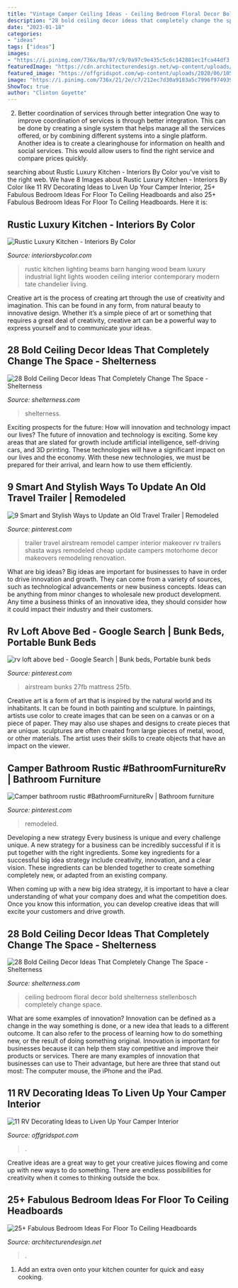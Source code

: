 ```yaml
---
title: "Vintage Camper Ceiling Ideas - Ceiling Bedroom Floral Decor Bold Shelterness Stellenbosch Completely Change Space"
description: "28 bold ceiling decor ideas that completely change the space"
date: "2023-01-18"
categories:
- "ideas"
tags: ["ideas"]
images:
- "https://i.pinimg.com/736x/0a/97/c9/0a97c9e435c5c6c142881ec1fca44df3.jpg"
featuredImage: "https://cdn.architecturendesign.net/wp-content/uploads/2015/08/AD-Floor-To-Ceiling-Headboards-27.jpg"
featured_image: "https://offgridspot.com/wp-content/uploads/2020/06/105044540_3113232758699296_6906715080108428204_n.jpg"
image: "https://i.pinimg.com/736x/21/2e/c7/212ec7d30a9183a5c7996f97493914f3.jpg"
ShowToc: true
author: "Clinton Goyette"
---
```



2) Better coordination of services through better integration
One way to improve coordination of services is through better integration. This can be done by creating a single system that helps manage all the services offered, or by combining different systems into a single platform. Another idea is to create a clearinghouse for information on health and social services. This would allow users to find the right service and compare prices quickly.

	

		
searching about Rustic Luxury Kitchen - Interiors By Color you've visit to the right web. We have 8 Images about Rustic Luxury Kitchen - Interiors By Color like 11 RV Decorating Ideas to Liven Up Your Camper Interior, 25+ Fabulous Bedroom Ideas For Floor To Ceiling Headboards and also 25+ Fabulous Bedroom Ideas For Floor To Ceiling Headboards. Here it is:
		
    
## Rustic Luxury Kitchen - Interiors By Color

<img loading=lazy src="http://www.interiorsbycolor.com/wp-content/uploads/2013/10/contemporary-hanging-lighting-and-wood-barn-beams.jpg" onerror="this.onerror=null;this.src='https://tse3.mm.bing.net/th?id=OIP.GnMrZxd7gngj6EXRu1LTkwHaJQ&amp;pid=15.1';" alt="Rustic Luxury Kitchen - Interiors By Color">

_Source: interiorsbycolor.com_

>rustic kitchen lighting beams barn hanging wood beam luxury industrial light lights wooden ceiling interior contemporary modern tate chandelier living. 

	

Creative art is the process of creating art through the use of creativity and imagination. This can be found in any form, from natural beauty to innovative design. Whether it’s a simple piece of art or something that requires a great deal of creativity, creative art can be a powerful way to express yourself and to communicate your ideas.

    
## 28 Bold Ceiling Decor Ideas That Completely Change The Space - Shelterness

<img loading=lazy src="https://i.shelterness.com/2016/05/turquoise-entryway-ceiling.jpg" onerror="this.onerror=null;this.src='https://tse2.mm.bing.net/th?id=OIP.BHfOw2wOsgLoGcLDTuFLngHaK_&amp;pid=15.1';" alt="28 Bold Ceiling Decor Ideas That Completely Change The Space - Shelterness">

_Source: shelterness.com_

>shelterness. 

	

Exciting prospects for the future: How will innovation and technology impact our lives?
The future of innovation and technology is exciting. Some key areas that are slated for growth include artificial intelligence, self-driving cars, and 3D printing. These technologies will have a significant impact on our lives and the economy. With these new technologies, we must be prepared for their arrival, and learn how to use them efficiently.

    
## 9 Smart And Stylish Ways To Update An Old Travel Trailer | Remodeled

<img loading=lazy src="https://i.pinimg.com/736x/21/2e/c7/212ec7d30a9183a5c7996f97493914f3.jpg" onerror="this.onerror=null;this.src='https://tse2.mm.bing.net/th?id=OIP.ZYXeHQG-bA9-HiBJmay9owHaJ3&amp;pid=15.1';" alt="9 Smart and Stylish Ways to Update an Old Travel Trailer | Remodeled">

_Source: pinterest.com_

>trailer travel airstream remodel camper interior makeover rv trailers shasta ways remodeled cheap update campers motorhome decor makeovers remodeling renovation. 

	

What are big ideas?
Big ideas are important for businesses to have in order to drive innovation and growth. They can come from a variety of sources, such as technological advancements or new business concepts. Ideas can be anything from minor changes to wholesale new product development. Any time a business thinks of an innovative idea, they should consider how it could impact their industry and their customers.

    
## Rv Loft Above Bed - Google Search | Bunk Beds, Portable Bunk Beds

<img loading=lazy src="https://i.pinimg.com/736x/0a/97/c9/0a97c9e435c5c6c142881ec1fca44df3.jpg" onerror="this.onerror=null;this.src='https://tse2.mm.bing.net/th?id=OIP.M6901psjncBFEQ0ibw_6xwHaLH&amp;pid=15.1';" alt="rv loft above bed - Google Search | Bunk beds, Portable bunk beds">

_Source: pinterest.com_

>airstream bunks 27fb mattress 25fb. 

	

Creative art is a form of art that is inspired by the natural world and its inhabitants. It can be found in both painting and sculpture. In paintings, artists use color to create images that can be seen on a canvas or on a piece of paper. They may also use shapes and designs to create pieces that are unique. sculptures are often created from large pieces of metal, wood, or other materials. The artist uses their skills to create objects that have an impact on the viewer.

    
## Camper Bathroom Rustic #BathroomFurnitureRv | Bathroom Furniture

<img loading=lazy src="https://i.pinimg.com/736x/e3/68/74/e368747f3f6980ce3829399944f561ca.jpg" onerror="this.onerror=null;this.src='https://tse4.mm.bing.net/th?id=OIP.XHh-DlwDR2ebU60xzL3i3QHaJ3&amp;pid=15.1';" alt="Camper bathroom rustic #BathroomFurnitureRv | Bathroom furniture">

_Source: pinterest.com_

>remodeled. 

	

Developing a new strategy
Every business is unique and every challenge unique. A new strategy for a business can be incredibly successful if it is put together with the right ingredients. 
Some key ingredients for a successful big idea strategy include creativity, innovation, and a clear vision. These ingredients can be blended together to create something completely new, or adapted from an existing company. 

When coming up with a new big idea strategy, it is important to have a clear understanding of what your company does and what the competition does. Once you know this information, you can develop creative ideas that will excite your customers and drive growth.

    
## 28 Bold Ceiling Decor Ideas That Completely Change The Space - Shelterness

<img loading=lazy src="http://i.shelterness.com/2016/05/floral-bedroom-ceiling.jpg" onerror="this.onerror=null;this.src='https://tse3.mm.bing.net/th?id=OIP.eV9hKr1hNavq2dKUtxZm_AHaLG&amp;pid=15.1';" alt="28 Bold Ceiling Decor Ideas That Completely Change The Space - Shelterness">

_Source: shelterness.com_

>ceiling bedroom floral decor bold shelterness stellenbosch completely change space. 

	

What are some examples of innovation?
Innovation can be defined as a change in the way something is done, or a new idea that leads to a different outcome. It can also refer to the process of learning how to do something new, or the result of doing something original. Innovation is important for businesses because it can help them stay competitive and improve their products or services. There are many examples of innovation that businesses can use to Their advantage, but here are three that stand out most: The computer mouse, the iPhone and the iPad.

    
## 11 RV Decorating Ideas To Liven Up Your Camper Interior

<img loading=lazy src="https://offgridspot.com/wp-content/uploads/2020/06/105044540_3113232758699296_6906715080108428204_n.jpg" onerror="this.onerror=null;this.src='https://tse1.mm.bing.net/th?id=OIP.b9jlP_WOa4fFZ_na6Tq44wHaJ4&amp;pid=15.1';" alt="11 RV Decorating Ideas to Liven Up Your Camper Interior">

_Source: offgridspot.com_

>. 

	

Creative ideas are a great way to get your creative juices flowing and come up with new ways to do something. There are endless possibilities for creativity when it comes to thinking outside the box.

    
## 25+ Fabulous Bedroom Ideas For Floor To Ceiling Headboards

<img loading=lazy src="https://cdn.architecturendesign.net/wp-content/uploads/2015/08/AD-Floor-To-Ceiling-Headboards-27.jpg" onerror="this.onerror=null;this.src='https://tse4.mm.bing.net/th?id=OIP.h0FBf5Bgd32dHU89IEzpJgHaJ4&amp;pid=15.1';" alt="25+ Fabulous Bedroom Ideas For Floor To Ceiling Headboards">

_Source: architecturendesign.net_

>. 

	

1. Add an extra oven onto your kitchen counter for quick and easy cooking.

